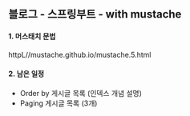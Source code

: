 ## 블로그 - 스프링부트 - with mustache

#### 1. 머스태치 문법
httpL//mustache.github.io/mustache.5.html

#### 2. 남은 일정
- Order by 게시글 목록 (인덱스 개념 설명)
- Paging 게시글 목록 (3개)